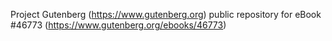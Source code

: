 Project Gutenberg (https://www.gutenberg.org) public repository for eBook #46773 (https://www.gutenberg.org/ebooks/46773)
